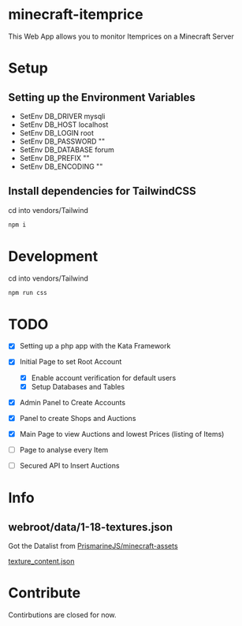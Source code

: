# minecraft-itemprice

This Web App allows you to monitor Itemprices on a Minecraft Server

# Setup

## Setting up the Environment Variables

- SetEnv DB_DRIVER mysqli
- SetEnv DB_HOST localhost
- SetEnv DB_LOGIN root
- SetEnv DB_PASSWORD ""
- SetEnv DB_DATABASE forum
- SetEnv DB_PREFIX ""
- SetEnv DB_ENCODING ""

## Install dependencies for TailwindCSS

cd into vendors/Tailwind

```bash
npm i
```

# Development

cd into vendors/Tailwind

```bash
npm run css
```

# TODO

- [x] Setting up a php app with the Kata Framework

- [x] Initial Page to set Root Account

  - [x] Enable account verification for default users
  - [x] Setup Databases and Tables

- [x] Admin Panel to Create Accounts
- [x] Panel to create Shops and Auctions
- [x] Main Page to view Auctions and lowest Prices (listing of Items)
- [ ] Page to analyse every Item
- [ ] Secured API to Insert Auctions

# Info

## webroot/data/1-18-textures.json

Got the Datalist from [PrismarineJS/minecraft-assets](https://github.com/PrismarineJS/minecraft-assets)

[texture_content.json](https://github.com/PrismarineJS/minecraft-assets/blob/master/data/1.18.1/texture_content.json)

# Contribute

Contirbutions are closed for now.
